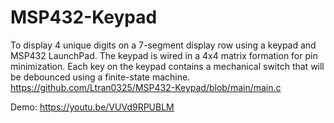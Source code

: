 # MSP432-Keypad
To display 4 unique digits on a 7-segment display row using a keypad and MSP432 LaunchPad. The keypad is wired in a 4x4 matrix formation for pin minimization. Each key on the keypad contains a mechanical switch that will be debounced using a finite-state machine.
https://github.com/Ltran0325/MSP432-Keypad/blob/main/main.c

Demo: https://youtu.be/VUVd9RPUBLM
